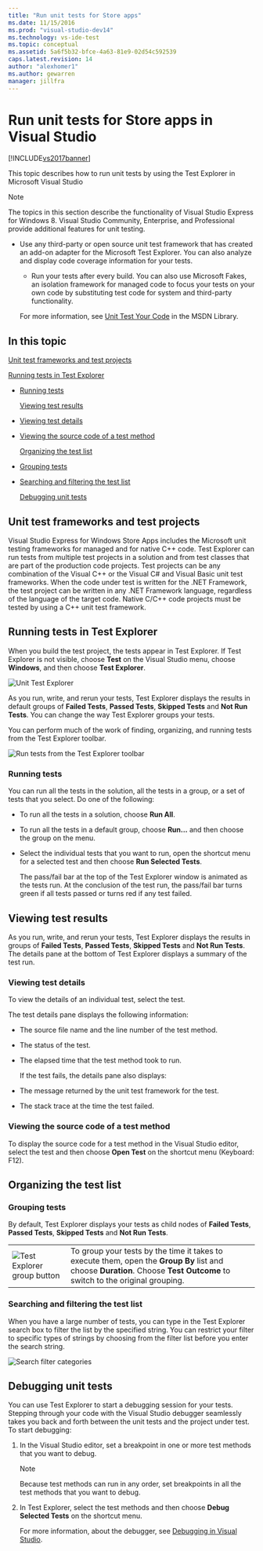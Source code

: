 ```yaml
---
title: "Run unit tests for Store apps"
ms.date: 11/15/2016
ms.prod: "visual-studio-dev14"
ms.technology: vs-ide-test
ms.topic: conceptual
ms.assetid: 5a6f5b32-bfce-4a63-81e9-02d54c592539
caps.latest.revision: 14
author: "alexhomer1"
ms.author: gewarren
manager: jillfra
---
```

# Run unit tests for Store apps in Visual Studio
[!INCLUDE[vs2017banner](../includes/vs2017banner.md)]

This topic describes how to run unit tests by using the Test Explorer in Microsoft Visual Studio

> [!NOTE]
> The topics in this section describe the functionality of Visual Studio Express for Windows 8. Visual Studio Community, Enterprise, and Professional provide additional features for unit testing.
>
> - Use any third-party or open source unit test framework that has created an add-on adapter for the Microsoft Test Explorer. You can also analyze and display code coverage information for your tests.
>   - Run your tests after every build. You can also use Microsoft Fakes, an isolation framework for managed code to focus your tests on your own code by substituting test code for system and third-party functionality.
>
>   For more information, see [Unit Test Your Code](../test/unit-test-your-code.md) in the MSDN Library.

## <a name="BKMK_In_this_topic"></a> In this topic
 [Unit test frameworks and test projects](#BKMK_Unit_test_frameworks_and_test_projects)

 [Running tests in Test Explorer](#BKMK_Running_tests_in_Test_Explorer)

- [Running tests](#BKMK_Running_tests)

  [Viewing test results](#BKMK_Viewing_test_results)

- [Viewing test details](#BKMK_Viewing_test_details)

- [Viewing the source code of a test method](#BKMK_Viewing_the_source_code_of_a_test_method)

  [Organizing the test list](#BKMK_Organizing_the_test_list)

- [Grouping tests](#BKMK_Grouping_tests)

- [Searching and filtering the test list](#BKMK_Searching_and_filtering_the_test_list)

  [Debugging unit tests](#BKMK_Debugging_unit_tests)

## <a name="BKMK_Unit_test_frameworks_and_test_projects"></a> Unit test frameworks and test projects
 Visual Studio Express for Windows Store Apps includes the Microsoft unit testing frameworks for managed and for native C++ code. Test Explorer can run tests from multiple test projects in a solution and from test classes that are part of the production code projects. Test projects can be any combination of the Visual C++ or the Visual C# and Visual Basic unit test frameworks. When the code under test is written for the .NET Framework, the test project can be written in any .NET Framework language, regardless of the language of the target code. Native C/C++ code projects must be tested by using a C++ unit test framework.

## <a name="BKMK_Running_tests_in_Test_Explorer"></a> Running tests in Test Explorer
 When you build the test project, the tests appear in Test Explorer. If Test Explorer is not visible, choose **Test** on the Visual Studio menu, choose **Windows**, and then choose **Test Explorer**.

 ![Unit Test Explorer](../ide/media/ute-failedpassednotrunsummary.png "UTE_FailedPassedNotRunSummary")

 As you run, write, and rerun your tests, Test Explorer displays the results in default groups of **Failed Tests**, **Passed Tests**, **Skipped Tests** and **Not Run Tests**. You can change the way Test Explorer groups your tests.

 You can perform much of the work of finding, organizing, and running tests from the Test Explorer toolbar.

 ![Run tests from the Test Explorer toolbar](../test/media/ute-toolbar.png "UTE_ToolBar")

### <a name="BKMK_Running_tests"></a> Running tests
 You can run all the tests in the solution, all the tests in a group, or a set of tests that you select. Do one of the following:

- To run all the tests in a solution, choose **Run All**.

- To run all the tests in a default group, choose **Run...** and then choose the group on the menu.

- Select the individual tests that you want to run, open the shortcut menu for a selected test and then choose **Run Selected Tests**.

  The pass/fail bar at the top of the Test Explorer window is animated as the tests run. At the conclusion of the test run, the pass/fail bar turns green if all tests passed or turns red if any test failed.

## <a name="BKMK_Viewing_test_results"></a> Viewing test results
 As you run, write, and rerun your tests, Test Explorer displays the results in groups of **Failed Tests**, **Passed Tests**, **Skipped Tests** and **Not Run Tests**. The details pane at the bottom of Test Explorer displays a summary of the test run.

### <a name="BKMK_Viewing_test_details"></a> Viewing test details
 To view the details of an individual test, select the test.

 The test details pane displays the following information:

- The source file name and the line number of the test method.

- The status of the test.

- The elapsed time that the test method took to run.

  If the test fails, the details pane also displays:

- The message returned by the unit test framework for the test.

- The stack trace at the time the test failed.

### <a name="BKMK_Viewing_the_source_code_of_a_test_method"></a> Viewing the source code of a test method
 To display the source code for a test method in the Visual Studio editor, select the test and then choose **Open Test** on the shortcut menu (Keyboard: F12).

## <a name="BKMK_Organizing_the_test_list"></a> Organizing the test list

### <a name="BKMK_Grouping_tests"></a> Grouping tests
 By default, Test Explorer displays your tests as child nodes of **Failed Tests**, **Passed Tests**, **Skipped Tests** and **Not Run Tests**.

|||
|-|-|
|![Test Explorer group button](../test/media/ute-groupby-btn.png "UTE_GroupBy_btn")|To group your tests by the time it takes to execute them, open the **Group By** list and choose **Duration**. Choose **Test Outcome** to switch to the original grouping.|

### <a name="BKMK_Searching_and_filtering_the_test_list"></a> Searching and filtering the test list
 When you have a large number of tests, you can type in the Test Explorer search box to filter the list by the specified string. You can restrict your filter to specific types of strings by choosing from the filter list before you enter the search string.

 ![Search filter categories](../test/media/ute-searchfilter.png "UTE_SearchFilter")

## <a name="BKMK_Debugging_unit_tests"></a> Debugging unit tests
 You can use Test Explorer to start a debugging session for your tests. Stepping through your code with the Visual Studio debugger seamlessly takes you back and forth between the unit tests and the project under test. To start debugging:

1. In the Visual Studio editor, set a breakpoint in one or more test methods that you want to debug.

   > [!NOTE]
   > Because test methods can run in any order, set breakpoints in all the test methods that you want to debug.

2. In Test Explorer, select the test methods and then choose **Debug Selected Tests** on the shortcut menu.

   For more information, about the debugger, see [Debugging in Visual Studio](../debugger/debugging-in-visual-studio.md).
